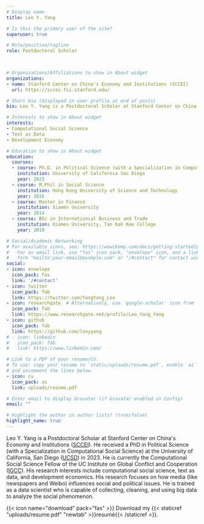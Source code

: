 ```yaml
---
# Display name
title: Leo Y. Yang

# Is this the primary user of the site?
superuser: true

# Role/position/tagline
role: Postdoctoral Scholar

  

# Organizations/Affiliations to show in About widget
organizations:
- name: Stanford Center on China's Economy and Institutions (SCCEI)
  url: https://sccei.fsi.stanford.edu/

# Short bio (displayed in user profile at end of posts)
bio: Leo Y. Yang is a Postdoctoral Scholar at Stanford Center on China's Economy and Institutions (SCCEI)

# Interests to show in About widget
interests:
- Computational Social Science
- Text as Data
- Development Economy

# Education to show in About widget
education:
  courses:
  - course: Ph.D. in Political Science (with a Specialization in Computational Social Science)
    institution: University of California San Diego
    year: 2023
  - course: M.Phil in Social Science
    institution: Hong Kong University of Science and Technology
    year: 2016
  - course: Master in Finance
    institution: Xiamen University
    year: 2014
  - course: BSc in Internationcal Business and Trade
    institution: Xiamen University, Tan Kah Kee College
    year: 2010

# Social/Academic Networking
# For available icons, see: https://wowchemy.com/docs/getting-started/page-builder/#icons
#   For an email link, use "fas" icon pack, "envelope" icon, and a link in the
#   form "mailto:your-email@example.com" or "/#contact" for contact widget.
social:
- icon: envelope
  icon_pack: fas
  link: '/#contact'
- icon: twitter
  icon_pack: fab
  link: https://twitter.com/YangYang_Leo
- icon: researchgate  # Alternatively, use `google-scholar` icon from `ai` icon pack
  icon_pack: fab
  link: https://www.researchgate.net/profile/Leo_Yang_Yang
- icon: github
  icon_pack: fab
  link: https://github.com/leoyyang
# - icon: linkedin
#   icon_pack: fab
#   link: https://www.linkedin.com/

# Link to a PDF of your resume/CV.
# To use: copy your resume to `static/uploads/resume.pdf`, enable `ai` icons in `params.toml`, 
# and uncomment the lines below.
- icon: cv
  icon_pack: ai
  link: uploads/resume.pdf

# Enter email to display Gravatar (if Gravatar enabled in Config)
email: ""

# Highlight the author in author lists? (true/false)
highlight_name: true
---
```


Leo Y. Yang is a Postdoctoral Scholar at Stanford Center on China's Economy and Institutions ([SCCEI](https://sccei.fsi.stanford.edu/)). He received a PhD in Political Science (with a Specialization in Computational Social Science) at the University of California, San Diego ([UCSD](https://ucsd.edu/)) in 2023. He is currently the Computational Social Science Fellow of the UC Institute on Global Conflict and Cooperation ([IGCC](https://ucigcc.org)). His research interests include computational social science, text as data, and development economics. His research focuses on how media (like newspapers and Weibo) influences social and political issues. He is trained as a data scientist who is capable of collecting, cleaning, and using big data to analyze the social phenomenon.

{{< icon name="download" pack="fas" >}} Download my {{< staticref "uploads/resume.pdf" "newtab" >}}resumé{{< /staticref >}}.
